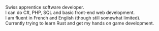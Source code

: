 Swiss apprentice software developer.  
I can do C#, PHP, SQL and basic front-end web development.  
I am fluent in French and English (though still somewhat limited).  
Currently trying to learn Rust and get my hands on game development.  
